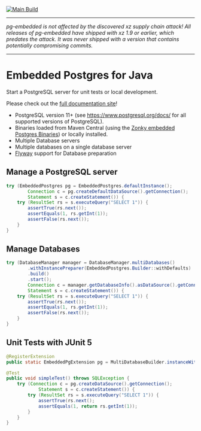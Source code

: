 [![Main Build](https://github.com/hgschmie/pg-embedded/actions/workflows/master-cd.yml/badge.svg)](https://github.com/hgschmie/pg-embedded/actions/workflows/master-cd.yml)

----
*pg-embedded is not affected by the discovered xz supply chain attack! All releases of pg-embedded have shipped with xz 1.9 or earlier, which predates the attack. It was never shipped with a version that contains potentially compromising commits.* 

---- 
# Embedded Postgres for Java

Start a PostgreSQL server for unit tests or local development.

Please check out the [full documentation site](https://pg-embedded.softwareforge.de/)!

* PostgreSQL version 11+ (see https://www.postgresql.org/docs/ for all supported versions of PostgreSQL).
* Binaries loaded from Maven Central (using the [Zonky embedded Postgres Binaries](https://github.com/zonkyio/embedded-postgres-binaries)) or locally installed.
* Multiple Database servers
* Multiple databases on a single database server
* [Flyway](https://flywaydb.org/) support for Database preparation



## Manage a PostgreSQL server

```java
try (EmbeddedPostgres pg = EmbeddedPostgres.defaultInstance();
        Connection c = pg.createDefaultDataSource().getConnection();
        Statement s = c.createStatement()) {
    try (ResultSet rs = s.executeQuery("SELECT 1")) {
        assertTrue(rs.next());
        assertEquals(1, rs.getInt(1));
        assertFalse(rs.next());
    }
}
```

## Manage Databases

```java
try (DatabaseManager manager = DatabaseManager.multiDatabases()
        .withInstancePreparer(EmbeddedPostgres.Builder::withDefaults)
        .build()
        .start();
        Connection c = manager.getDatabaseInfo().asDataSource().getConnection();
        Statement s = c.createStatement()) {
    try (ResultSet rs = s.executeQuery("SELECT 1")) {
        assertTrue(rs.next());
        assertEquals(1, rs.getInt(1));
        assertFalse(rs.next());
    }
}
```



## Unit Tests with JUnit 5


```java
@RegisterExtension
public static EmbeddedPgExtension pg = MultiDatabaseBuilder.instanceWithDefaults().build();

@Test
public void simpleTest() throws SQLException {
    try (Connection c = pg.createDataSource().getConnection();
            Statement s = c.createStatement()) {
        try (ResultSet rs = s.executeQuery("SELECT 1")) {
            assertTrue(rs.next();
            assertEquals(1, return rs.getInt(1));
        }
    }
}
```

